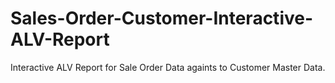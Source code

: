 # Sales-Order-Customer-Interactive-ALV-Report
Interactive ALV Report for Sale Order Data againts to Customer Master Data.
